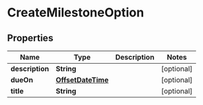 
# CreateMilestoneOption

## Properties
Name | Type | Description | Notes
------------ | ------------- | ------------- | -------------
**description** | **String** |  |  [optional]
**dueOn** | [**OffsetDateTime**](OffsetDateTime.md) |  |  [optional]
**title** | **String** |  |  [optional]



